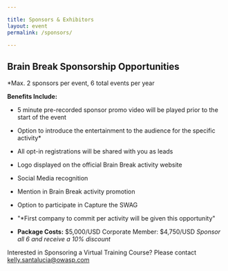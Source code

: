 ```yaml
---

title: Sponsors & Exhibitors
layout: event
permalink: /sponsors/

---
```


## Brain Break Sponsorship Opportunities

*Max. 2 sponsors per event, 6 total events per year

**Benefits Include:**
 * 5 minute pre-recorded sponsor promo video will be played prior to the start of the event
 * Option to introduce the entertainment to the audience for the specific activity*
 * All opt-in registrations will be shared with you as leads
 * Logo displayed on the official Brain Break activity website
 * Social Media recognition
 * Mention in Brain Break activity promotion
 * Option to participate in Capture the SWAG
 * "*First company to commit per activity will be given this opportunity"
 
* **Package Costs:**
$5,000/USD Corporate Member: $4,750/USD 
*Sponsor all 6 and receive a 10% discount*



Interested in Sponsoring a Virtual Training Course? Please contact <kelly.santalucia@owasp.com> 

